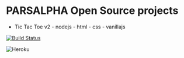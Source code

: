 # PARSALPHA Open Source projects


 - Tic Tac Toe v2 - nodejs - html - css - vanillajs



[![Build Status](https://travis-ci.org/pussinboots/heroku-badge.svg?branch=master)](https://travis-ci.org/pussinboots/heroku-badge)

![Heroku](https://heroku-badge.herokuapp.com/?app=heroku-badge)
